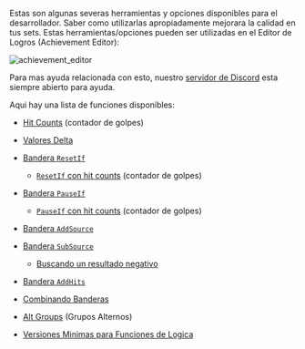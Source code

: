 Estas son algunas severas herramientas y opciones disponibles para el desarrollador. Saber como utilizarlas apropiadamente mejorara la calidad en tus sets. Estas herramientas/opciones pueden ser utilizadas en el Editor de Logros (Achievement Editor):

![achievement_editor](https://user-images.githubusercontent.com/8508804/33130013-0eb07d96-cf79-11e7-8f73-6d737dfe5e16.png)

Para mas ayuda relacionada con esto, nuestro [servidor de Discord](https://discord.gg/dq2E4hE) esta siempre abierto para ayuda.

Aqui hay una lista de funciones disponibles:

- <a name="hit-counts"></a>[Hit Counts](/es/developer-docs/hit-counts) (contador de golpes)

- <a name="delta-values"></a>[Valores Delta](/es/developer-docs/delta-values)

- <a name="resetif"></a>[Bandera `ResetIf`](/es/developer-docs/flags/resetif)

  - <a name="resetif-with-hit-counts"></a>[`ResetIf` con hit counts](/es/developer-docs/flags/resetif#resetif-with-hit-counts) (contador de golpes)

- <a name="pauseif"></a>[Bandera `PauseIf`](/es/developer-docs/flags/pauseif)

  - <a name="pauseif-with-hit-counts"></a>[`PauseIf` con hit counts](/es/developer-docs/flags/pauseif#pauseif-with-hit-counts) (contador de golpes)

- <a name="addsource"></a>[Bandera `AddSource`](/es/developer-docs/flags/addsource)

- <a name="subsource"></a>[Bandera `SubSource`](/es/developer-docs/flags/subsource)

  - <a name="checking-for-a-negative-result"></a>[Buscando un resultado negativo](/es/developer-docs/flags/subsource#checking-for-a-negative-result)

- <a name="addhits"></a>[Bandera `AddHits`](/es/developer-docs/flags/addhits-subhits)

- <a name="combining-flags"></a>[Combinando Banderas](/es/orphaned/combining-flags)

- <a name="alt-groups"></a>[Alt Groups](/es/developer-docs/alt-groups) (Grupos Alternos)

- <a name="minimum-required-versions"></a>[Versiones Minimas para Funciones de Logica](/es/developer-docs/minimum-required-versions-for-logic-features)
